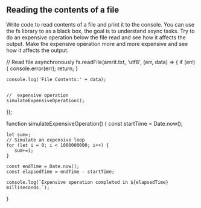 ## Reading the contents of a file

Write code to read contents of a file and print it to the console. 
You can use the fs library to as a black box, the goal is to understand async tasks. 
Try to do an expensive operation below the file read and see how it affects the output. 
Make the expensive operation more and more expensive and see how it affects the output. 

// Read file asynchronously
fs.readFile(amrit.txt, 'utf8', (err, data) => {
    if (err) {
        console.error(err);
        return;
    }

    console.log('File Contents:' + data);
    

    //  expensive operation 
    simulateExpensiveOperation();
});
 
 function simulateExpensiveOperation() {
    const startTime = Date.now();
    
    let sum=;
    // Simulate an expensive loop
    for (let i = 0; i < 1000000000; i++) {
       sum+=i;
    }

    const endTime = Date.now();
    const elapsedTime = endTime - startTime;

    console.log(`Expensive operation completed in ${elapsedTime} milliseconds.`);
}